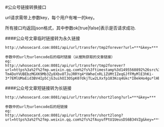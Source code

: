 #公众号链接转换接口

url请求需带上参数key，每个用户有唯一的key。

所有接口均返回json格式，其中参数ok[true|false]表示是否请求成功.

####公众号文章临时链接转为永久链接
```
http://whosecard.com:8081/api/url/transfer/tmp2forever?url=***&key=***

参数中的url为urlencode后的临时链接（从搜狗获取的文章链接）
eg:
http://whosecard.com:8081/api/url/transfer/tmp2forever?url=https%3a%2f%2fmp.weixin.qq.com%2fs%3ftimestamp%3d1495560892%26src%3d3%26ver%3d1%26signature%3diwHBaGJJBumXB4o0dEjdFM-Tm4DoYVUBEbzMGXK9Mb3Zy8Xbv8TJuJRRYq4*XWheCnRL1ZUMtIZeqGJfFMyMlE3hKi-3*7EMlUMaEid3BV4Ip5CjG3uihOI3OSpK07dkjTLw2LXxfp103Kcq4Gkc*I0ekHo4gu*lHbiFG8qRPSg%3d&key=***
```

####公众号文章短链接转为长链接
```
http://whosecard.com:8081/api/url/transfer/short2long?url=***&key=***

参数中的url为urlencode后的短链接
eg:
http://whosecard.com:8081/api/url/transfer/short2long?url=https%3a%2f%2fmp.weixin.qq.com%2fs%2fAuyufPtU1UeusDS6B34VZg&key=***
```